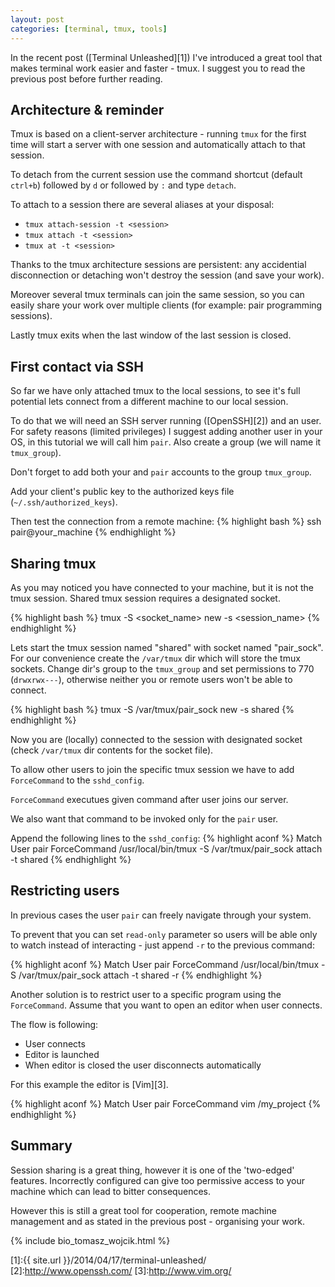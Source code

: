 ```yaml
---
layout: post
categories: [terminal, tmux, tools]
---
```

In the recent post ([Terminal Unleashed][1]) I've introduced a great tool that makes
terminal work easier and faster - tmux. I suggest you to read the previous post
before further reading.

## Architecture & reminder

Tmux is based on a client-server architecture - running `tmux` for the first time
will start a server with one session and automatically attach to that session.

To detach from the current session use the command shortcut (default `ctrl+b`)
followed by `d` or followed by `:` and type `detach`.

To attach to a session there are several aliases at your disposal:

* `tmux attach-session -t <session>`
* `tmux attach -t <session>`
* `tmux at -t <session>`

Thanks to the tmux architecture sessions are persistent: any accidential
disconnection or detaching won't destroy the session (and save your work).

Moreover several tmux terminals can join the same session, so you can easily
share your work over multiple clients (for example: pair programming sessions).

Lastly tmux exits when the last window of the last session is closed.

## First contact via SSH

So far we have only attached tmux to the local sessions, to see it's full potential
lets connect from a different machine to our local session.

To do that we will need an SSH server running ([OpenSSH][2]) and an user.
For safety reasons (limited privileges) I suggest adding another user in your OS,
in this tutorial we will call him `pair`. Also create a group (we will name it `tmux_group`).

Don't forget to add both your and `pair` accounts to the group `tmux_group`.

Add your client's public key to the authorized keys file (`~/.ssh/authorized_keys`).

Then test the connection from a remote machine:
{% highlight bash %}
ssh pair@your_machine
{% endhighlight %}

## Sharing tmux

As you may noticed you have connected to your machine, but it is not the tmux
session. Shared tmux session requires a designated socket.

{% highlight bash %}
tmux -S <socket_name> new -s <session_name>
{% endhighlight %}

Lets start the tmux session named "shared" with socket named "pair_sock".
For our convenience create the `/var/tmux` dir which will store the tmux sockets.
Change dir's group to the `tmux_group` and set permissions to 770 (`drwxrwx---`),
otherwise neither you or remote users won't be able to connect.

{% highlight bash %}
tmux -S /var/tmux/pair_sock new -s shared
{% endhighlight %}

Now you are (locally) connected to the session with designated socket
(check `/var/tmux` dir contents for the socket file).

To allow other users to join the specific tmux session we have to add `ForceCommand`
to the `sshd_config`.

`ForceCommand` executues given command after user joins our server.

We also want that command to be invoked only for the `pair` user.

Append the following lines to the `sshd_config`:
{% highlight aconf %}
Match User pair
  ForceCommand /usr/local/bin/tmux -S /var/tmux/pair_sock attach -t shared
{% endhighlight %}

## Restricting users

In previous cases the user `pair` can freely navigate through your system.

To prevent that you can set `read-only` parameter so users will be able only
to watch instead of interacting - just append `-r` to the previous command:

{% highlight aconf %}
Match User pair
  ForceCommand /usr/local/bin/tmux -S /var/tmux/pair_sock attach -t shared -r
{% endhighlight %}

Another solution is to restrict user to a specific program using the `ForceCommand`.
Assume that you want to open an editor when user connects.

The flow is following:

* User connects
* Editor is launched
* When editor is closed the user disconnects automatically

For this example the editor is [Vim][3].

{% highlight aconf %}
Match User pair
  ForceCommand vim /my_project
{% endhighlight %}

## Summary

Session sharing is a great thing, however it is one of the 'two-edged' features.
Incorrectly configured can give too permissive access to your machine which can
lead to bitter consequences.

However this is still a great tool for cooperation, remote machine management
and as stated in the previous post - organising your work.

{% include bio_tomasz_wojcik.html %}

[1]:{{ site.url }}/2014/04/17/terminal-unleashed/
[2]:http://www.openssh.com/
[3]:http://www.vim.org/
